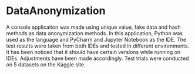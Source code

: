 # DataAnonymization

A console application was made using unique value, fake data and hash methods as data anonymization methods. 
In this application, Python was used as the language and PyCharm and Jupyter Notebook as the IDE. 
The test results were taken from both IDEs and tested in different environments. 
It has been noticed that it should have certain versions while running on IDEs. 
Adjustments have been made accordingly. Test trials were conducted on 5 datasets on the Kaggle site.
